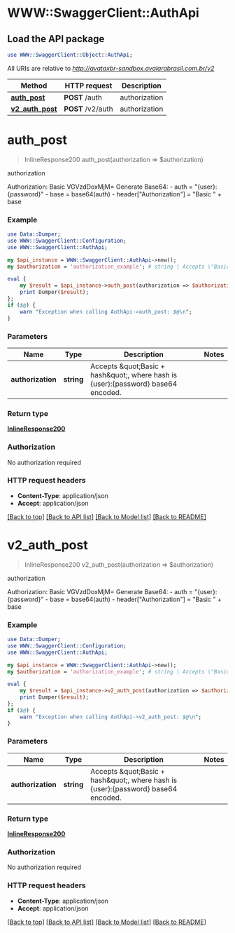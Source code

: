 # WWW::SwaggerClient::AuthApi

## Load the API package
```perl
use WWW::SwaggerClient::Object::AuthApi;
```

All URIs are relative to *http://avataxbr-sandbox.avalarabrasil.com.br/v2*

Method | HTTP request | Description
------------- | ------------- | -------------
[**auth_post**](AuthApi.md#auth_post) | **POST** /auth | authorization
[**v2_auth_post**](AuthApi.md#v2_auth_post) | **POST** /v2/auth | authorization


# **auth_post**
> InlineResponse200 auth_post(authorization => $authorization)

authorization

Authorization: Basic VGVzdDoxMjM=  Generate Base64:  - auth = \"{user}:{password}\"  - base = base64(auth)  - header[\"Authorization\"] = \"Basic \" + base 

### Example 
```perl
use Data::Dumper;
use WWW::SwaggerClient::Configuration;
use WWW::SwaggerClient::AuthApi;

my $api_instance = WWW::SwaggerClient::AuthApi->new();
my $authorization = 'authorization_example'; # string | Accepts \"Basic + hash\", where hash is {user}:{password} base64 encoded. 

eval { 
    my $result = $api_instance->auth_post(authorization => $authorization);
    print Dumper($result);
};
if ($@) {
    warn "Exception when calling AuthApi->auth_post: $@\n";
}
```

### Parameters

Name | Type | Description  | Notes
------------- | ------------- | ------------- | -------------
 **authorization** | **string**| Accepts \&quot;Basic + hash\&quot;, where hash is {user}:{password} base64 encoded.  | 

### Return type

[**InlineResponse200**](InlineResponse200.md)

### Authorization

No authorization required

### HTTP request headers

 - **Content-Type**: application/json
 - **Accept**: application/json

[[Back to top]](#) [[Back to API list]](../README.md#documentation-for-api-endpoints) [[Back to Model list]](../README.md#documentation-for-models) [[Back to README]](../README.md)

# **v2_auth_post**
> InlineResponse200 v2_auth_post(authorization => $authorization)

authorization

Authorization: Basic VGVzdDoxMjM=  Generate Base64:  - auth = \"{user}:{password}\"  - base = base64(auth)  - header[\"Authorization\"] = \"Basic \" + base 

### Example 
```perl
use Data::Dumper;
use WWW::SwaggerClient::Configuration;
use WWW::SwaggerClient::AuthApi;

my $api_instance = WWW::SwaggerClient::AuthApi->new();
my $authorization = 'authorization_example'; # string | Accepts \"Basic + hash\", where hash is {user}:{password} base64 encoded. 

eval { 
    my $result = $api_instance->v2_auth_post(authorization => $authorization);
    print Dumper($result);
};
if ($@) {
    warn "Exception when calling AuthApi->v2_auth_post: $@\n";
}
```

### Parameters

Name | Type | Description  | Notes
------------- | ------------- | ------------- | -------------
 **authorization** | **string**| Accepts \&quot;Basic + hash\&quot;, where hash is {user}:{password} base64 encoded.  | 

### Return type

[**InlineResponse200**](InlineResponse200.md)

### Authorization

No authorization required

### HTTP request headers

 - **Content-Type**: application/json
 - **Accept**: application/json

[[Back to top]](#) [[Back to API list]](../README.md#documentation-for-api-endpoints) [[Back to Model list]](../README.md#documentation-for-models) [[Back to README]](../README.md)

